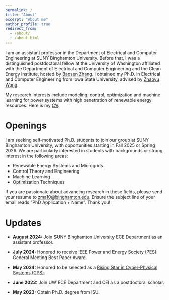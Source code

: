 ```yaml
---
permalink: /
title: "About"
excerpt: "About me"
author_profile: true
redirect_from: 
  - /about/
  - /about.html
---
```



I am an assistant professor in the Department of Electrical and Computer Engineering at SUNY Binghamton University. Before that, I was a distinguished postdoctoral fellow at the University of Washington affiliated with the Department of Electrical and Computer Engineering and the Clean Energy Institute, hosted by [Baosen Zhang](https://zhangbaosen.github.io/). I obtained my Ph.D. in Electrical and Computer Engineering from Iowa State University, advised by [Zhaoyu Wang](https://wzy.ece.iastate.edu/).

My research interests include modeling, control, optimization and machine learning for power systems with high penetration of renewable energy resources. Here is my [CV](https://zixiaoma1991.github.io/files/CV.pdf).

Openings
===

I am seeking self-motivated Ph.D. students to join our group at SUNY Binghamton University, with opportunities starting in Fall 2025 or Spring 2026. We are particularly interested in students with backgrounds or strong interest in the following areas:

- Renewable Energy Systems and Microgrids
- Control Theory and Engineering
- Machine Learning
- Optimization Techniques
  
If you are passionate about advancing research in these fields, please send your resume to zma10@binghamton.edu. Ensure the subject line of your email reads “PhD Application + Name”. Thank you!

Updates
===
- **August 2024:** Join SUNY Binghamton University ECE Department as an assistant professor.
  
- **July 2024:** Honored to receive IEEE Power and Energy Society (PES) General Meeting Best Paper Award.

- **May 2024:** Honored to be selected as a [Rising Star in Cyber-Physical Systems (CPS)](https://risingstars.linklab.virginia.edu/2024/).

- **June 2023:** Join UW ECE Department and CEI as a postdoctoral scholar.

- **May 2023:** Obtain Ph.D. degree from ISU.
